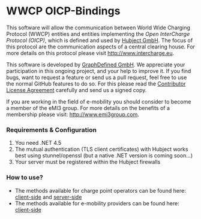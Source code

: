 WWCP OICP-Bindings
==================

This software will allow the communication between World Wide Charging Protocol (WWCP) entities and entities implementing the _Open InterCharge Protocol (OICP)_, which is defined and used by [Hubject GmbH](http://www.hubject.com). The focus of this protocol are the communication aspects of a central clearing house. For more details on this protocol please visit http://www.intercharge.eu.

This software is developed by [GraphDefined GmbH](http://www.graphdefined.com). We appreciate your participation in this ongoing project, and your help to improve it. If you find bugs, want to request a feature or send us a pull request, feel free to use the normal GitHub features to do so. For this please read the [Contributor License Agreement](Contributor%20License%20Agreement.txt) carefully and send us a signed copy.

If you are working in the field of e-mobility you should consider to become a member of the eMI3 group. For more details on the benefits of a membership please visit: http://www.emi3group.com.

### Requirements & Configuration

1. You need .NET 4.5
2. The mutual authentication (TLS client certificates) with Hubject works best using stunnel/openssl (but a native .NET version is coming soon...)
3. Your server must be registered within the Hubject firewalls


### How to use?

 - The methods available for charge point operators can be found here: [client-side](CPOClient.md) and [server-side](CPOServer.md)
 - The methods available for e-mobility providers can be found here: [client-side](EMPClient.md)

